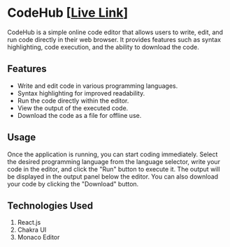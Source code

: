 # CodeHub [[Live Link](https://codehub-ten.vercel.app/)]

CodeHub is a simple online code editor that allows users to write, edit, and run code directly in their web browser. It provides features such as syntax highlighting, code execution, and the ability to download the code.

## Features

- Write and edit code in various programming languages.
- Syntax highlighting for improved readability.
- Run the code directly within the editor.
- View the output of the executed code.
- Download the code as a file for offline use.

## Usage
Once the application is running, you can start coding immediately. Select the desired programming language from the language selector, write your code in the editor, and click the "Run" button to execute it. The output will be displayed in the output panel below the editor. You can also download your code by clicking the "Download" button.

## Technologies Used
1. React.js
2. Chakra UI
3. Monaco Editor
